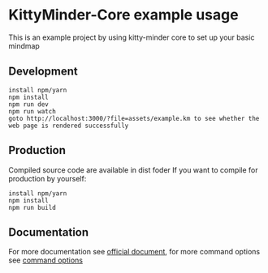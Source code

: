 # KittyMinder-Core example usage
This is an example project by using kitty-minder core to set up your basic mindmap
## Development
```
install npm/yarn
npm install
npm run dev
npm run watch
goto http://localhost:3000/?file=assets/example.km to see whether the web page is rendered successfully
```
## Production
Compiled source code are available in dist foder
If you want to compile for production by yourself:
```
install npm/yarn
npm install
npm run build
```
## Documentation
For more documentation see [official document](https://github.com/fex-team/kityminder-core/wiki), for more command options see [command options](https://github.com/fex-team/kityminder-core/wiki/command) 